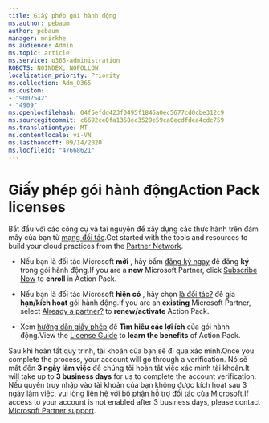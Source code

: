 ```yaml
---
title: Giấy phép gói hành động
ms.author: pebaum
author: pebaum
manager: mnirkhe
ms.audience: Admin
ms.topic: article
ms.service: o365-administration
ROBOTS: NOINDEX, NOFOLLOW
localization_priority: Priority
ms.collection: Adm_O365
ms.custom:
- "9002542"
- "4909"
ms.openlocfilehash: 04f5efdd423f0495f1846a0ec5677cd0cbe312c9
ms.sourcegitcommit: c6692ce0fa1358ec3529e59ca0ecdfdea4cdc759
ms.translationtype: MT
ms.contentlocale: vi-VN
ms.lasthandoff: 09/14/2020
ms.locfileid: "47668621"
---
```

# <a name="action-pack-licenses"></a><span data-ttu-id="ef9d6-102">Giấy phép gói hành động</span><span class="sxs-lookup"><span data-stu-id="ef9d6-102">Action Pack licenses</span></span>

<span data-ttu-id="ef9d6-103">Bắt đầu với các công cụ và tài nguyên để xây dựng các thực hành trên đám mây của bạn từ [mạng đối tác](https://aka.ms/MPNActionPack).</span><span class="sxs-lookup"><span data-stu-id="ef9d6-103">Get started with the tools and resources to build your cloud practices from the [Partner Network](https://aka.ms/MPNActionPack).</span></span>

- <span data-ttu-id="ef9d6-104">Nếu bạn là đối tác Microsoft **mới** , hãy bấm [đăng ký ngay](https://aka.ms/MPNActionPackNew) để đăng **ký** trong gói hành động.</span><span class="sxs-lookup"><span data-stu-id="ef9d6-104">If you are a **new** Microsoft Partner, click [Subscribe Now](https://aka.ms/MPNActionPackNew) to **enroll** in Action Pack.</span></span>

- <span data-ttu-id="ef9d6-105">Nếu bạn là đối tác Microsoft **hiện có** , hãy chọn [là đối tác?](https://aka.ms/MPNActionPackExisting) để gia **hạn/kích hoạt** gói hành động.</span><span class="sxs-lookup"><span data-stu-id="ef9d6-105">If you are an **existing** Microsoft Partner, select [Already a partner?](https://aka.ms/MPNActionPackExisting) to **renew/activate** Action Pack.</span></span> 

- <span data-ttu-id="ef9d6-106">Xem [hướng dẫn giấy phép](https://aka.ms/MPNActionPackGuide) để **Tìm hiểu các lợi ích** của gói hành động.</span><span class="sxs-lookup"><span data-stu-id="ef9d6-106">View the [License Guide](https://aka.ms/MPNActionPackGuide) to **learn the benefits** of Action Pack.</span></span> 

<span data-ttu-id="ef9d6-107">Sau khi hoàn tất quy trình, tài khoản của bạn sẽ đi qua xác minh.</span><span class="sxs-lookup"><span data-stu-id="ef9d6-107">Once you complete the process, your account will go through a verification.</span></span> <span data-ttu-id="ef9d6-108">Nó sẽ mất đến **3 ngày làm việc** để chúng tôi hoàn tất việc xác minh tài khoản.</span><span class="sxs-lookup"><span data-stu-id="ef9d6-108">It will take up to **3 business days** for us to complete the account verification.</span></span> <span data-ttu-id="ef9d6-109">Nếu quyền truy nhập vào tài khoản của bạn không được kích hoạt sau 3 ngày làm việc, vui lòng liên hệ với bộ [phận hỗ trợ đối tác của Microsoft](https://aka.ms/MPNActionPackSupport).</span><span class="sxs-lookup"><span data-stu-id="ef9d6-109">If access to your account is not enabled after 3 business days, please contact [Microsoft Partner support](https://aka.ms/MPNActionPackSupport).</span></span> 
